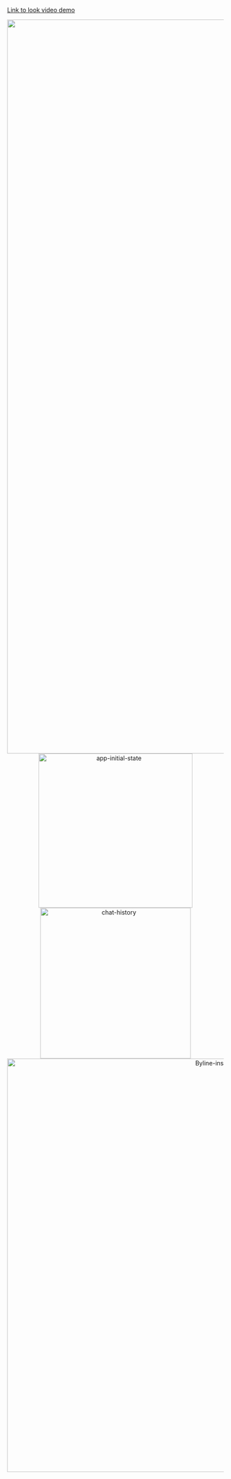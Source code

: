 [Link to look video demo](https://www.loom.com/share/47ac27bb047d41a381386d9d08ea2451?sid=265670f8-945a-4761-be59-9f2e1ce6eb0d)
<div style="text-align: center;">
  <img width="1704" alt="image-of-editor" src="https://github.com/ravenruckus/contentful-ai/assets/7894424/283aaac2-f094-4198-9406-5a5aee8eaed9">
</div>

<div style="text-align: center;">
  <img width="358" alt="app-initial-state" src="https://github.com/ravenruckus/contentful-ai/assets/7894424/c0339177-3a70-4102-92d1-d375a9a2f2ef">
</div>

<div style="text-align: center;">
  <img width="350" alt="chat-history" src="https://github.com/ravenruckus/contentful-ai/assets/7894424/ef7746da-ab66-45ad-9ad8-6cc17cc6eea0">
</div>

<div style="text-align: center;">
  <img width="960" alt="Byline-inserted" src="https://github.com/ravenruckus/contentful-ai/assets/7894424/eb914322-a2e3-4bb4-ab96-eed8def04ea6">
</div>

